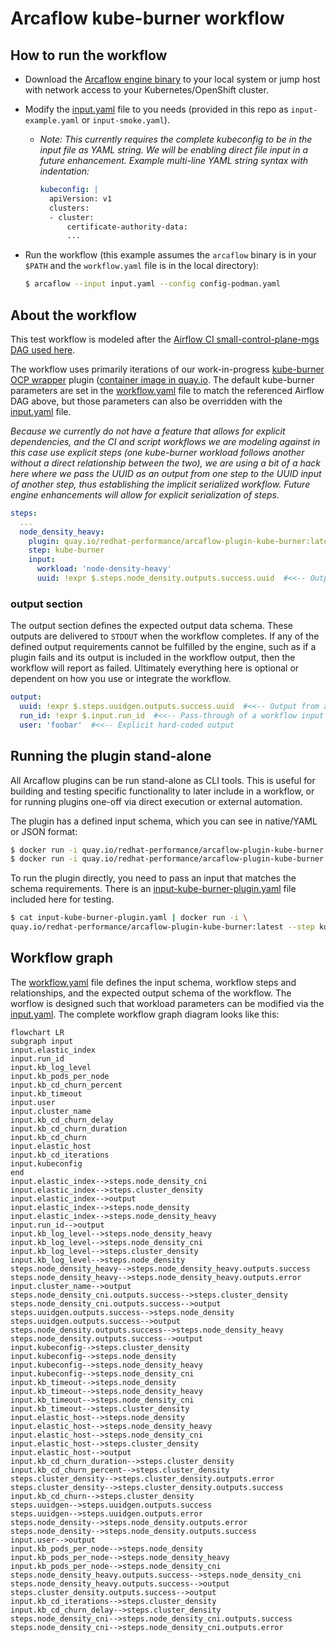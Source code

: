 # Arcaflow kube-burner workflow

## How to run the workflow
- Download the [Arcaflow engine binary](https://github.com/arcalot/arcaflow-engine/releases) to your local system or jump host with network access to your Kubernetes/OpenShift cluster.
- Modify the [input.yaml](input-example.yaml) file to you needs (provided in this repo as `input-example.yaml` or `input-smoke.yaml`).
  - *Note: This currently requires the complete kubeconfig to be in the input file as YAML string. We will be enabling direct file input in a future enhancement. Example multi-line YAML string syntax with indentation:*
    ```yaml
    kubeconfig: |
      apiVersion: v1
      clusters:
      - cluster:
          certificate-authority-data: 
          ...
    ```

- Run the workflow (this example assumes the `arcaflow` binary is in your `$PATH` and the `workflow.yaml` file is in the local directory):
  ```bash
  $ arcaflow --input input.yaml --config config-podman.yaml
  ```

## About the workflow

This test workflow is modeled after the [Airflow CI small-control-plane-mgs DAG used here](https://github.com/cloud-bulldozer/airflow-kubernetes/blob/master/dags/openshift_nightlies/config/benchmarks/small-control-plane-mgs.json).

The workflow uses primarily iterations of our work-in-progress [kube-burner OCP wrapper](https://github.com/redhat-performance/arcaflow-plugin-kube-burner) plugin ([container image in quay.io](https://quay.io/repository/redhat-performance/arcaflow-plugin-kube-burner?tab=tags). The default kube-burner parameters are set in the [workflow.yaml](workflow.yaml) file to match the referenced Airflow DAG above, but those parameters can also be overridden with the [input.yaml](input-example.yaml) file.


*Because we currently do not have a feature that allows for explicit dependencies, and the CI and script workflows we are modeling against in this case use explicit steps (one kube-burner workload follows another without a direct relationship between the two), we are using a bit of a hack here where we pass the UUID as an output from one step to the UUID input of another step, thus establishing the implicit serialized workflow. Future engine enhancements will allow for explicit serialization of steps.*

```yaml
steps:
  ...
  node_density_heavy:
    plugin: quay.io/redhat-performance/arcaflow-plugin-kube-burner:latest
    step: kube-burner
    input:
      workload: 'node-density-heavy'
      uuid: !expr $.steps.node_density.outputs.success.uuid  #<<-- Output from previous k-b step
```

### output section
The output section defines the expected output data schema. These outputs are delivered to `STDOUT` when the workflow completes. If any of the defined output requirements cannot be fulfilled by the engine, such as if a plugin fails and its output is included in the workflow output, then the workflow will report as failed. Ultimately everything here is optional or dependent on how you use or integrate the workflow.

```yaml
output:
  uuid: !expr $.steps.uuidgen.outputs.success.uuid  #<<-- Output from a successful step
  run_id: !expr $.input.run_id  #<<-- Pass-through of a workflow input parameter as output
  user: 'foobar'  #<<-- Explicit hard-coded output
```



## Running the plugin stand-alone
All Arcaflow plugins can be run stand-alone as CLI tools. This is useful for building and testing specific functionality to later include in a workflow, or for running plugins one-off via direct execution or external automation.

The plugin has a defined input schema, which you can see in native/YAML or JSON format:
```bash
$ docker run -i quay.io/redhat-performance/arcaflow-plugin-kube-burner:latest --schema
$ docker run -i quay.io/redhat-performance/arcaflow-plugin-kube-burner:latest --json-schema=input
```

To run the plugin directly, you need to pass an input that matches the schema requirements. There is an [input-kube-burner-plugin.yaml](input-kube-burner-plugin.yaml) file included here for testing.
```bash
$ cat input-kube-burner-plugin.yaml | docker run -i \
quay.io/redhat-performance/arcaflow-plugin-kube-burner:latest --step kube-burner --debug -f -
```

## Workflow graph
The [workflow.yaml](workflow.yaml) file defines the input schema, workflow steps and relationships, and the expected output schema of the workflow. The worflow is designed such that workload parameters can be modified via the [input.yaml](input-example.yaml). The complete workflow graph diagram looks like this:
```mermaid
flowchart LR
subgraph input
input.elastic_index
input.run_id
input.kb_log_level
input.kb_pods_per_node
input.kb_cd_churn_percent
input.kb_timeout
input.user
input.cluster_name
input.kb_cd_churn_delay
input.kb_cd_churn_duration
input.kb_cd_churn
input.elastic_host
input.kb_cd_iterations
input.kubeconfig
end
input.elastic_index-->steps.node_density_cni
input.elastic_index-->steps.cluster_density
input.elastic_index-->output
input.elastic_index-->steps.node_density
input.elastic_index-->steps.node_density_heavy
input.run_id-->output
input.kb_log_level-->steps.node_density_heavy
input.kb_log_level-->steps.node_density_cni
input.kb_log_level-->steps.cluster_density
input.kb_log_level-->steps.node_density
steps.node_density_heavy-->steps.node_density_heavy.outputs.success
steps.node_density_heavy-->steps.node_density_heavy.outputs.error
input.cluster_name-->output
steps.node_density_cni.outputs.success-->steps.cluster_density
steps.node_density_cni.outputs.success-->output
steps.uuidgen.outputs.success-->steps.node_density
steps.uuidgen.outputs.success-->output
steps.node_density.outputs.success-->steps.node_density_heavy
steps.node_density.outputs.success-->output
input.kubeconfig-->steps.cluster_density
input.kubeconfig-->steps.node_density
input.kubeconfig-->steps.node_density_heavy
input.kubeconfig-->steps.node_density_cni
input.kb_timeout-->steps.node_density
input.kb_timeout-->steps.node_density_heavy
input.kb_timeout-->steps.node_density_cni
input.kb_timeout-->steps.cluster_density
input.elastic_host-->steps.node_density
input.elastic_host-->steps.node_density_heavy
input.elastic_host-->steps.node_density_cni
input.elastic_host-->steps.cluster_density
input.elastic_host-->output
input.kb_cd_churn_duration-->steps.cluster_density
input.kb_cd_churn_percent-->steps.cluster_density
steps.cluster_density-->steps.cluster_density.outputs.error
steps.cluster_density-->steps.cluster_density.outputs.success
input.kb_cd_churn-->steps.cluster_density
steps.uuidgen-->steps.uuidgen.outputs.success
steps.uuidgen-->steps.uuidgen.outputs.error
steps.node_density-->steps.node_density.outputs.error
steps.node_density-->steps.node_density.outputs.success
input.user-->output
input.kb_pods_per_node-->steps.node_density
input.kb_pods_per_node-->steps.node_density_heavy
input.kb_pods_per_node-->steps.node_density_cni
steps.node_density_heavy.outputs.success-->steps.node_density_cni
steps.node_density_heavy.outputs.success-->output
steps.cluster_density.outputs.success-->output
input.kb_cd_iterations-->steps.cluster_density
input.kb_cd_churn_delay-->steps.cluster_density
steps.node_density_cni-->steps.node_density_cni.outputs.success
steps.node_density_cni-->steps.node_density_cni.outputs.error
```